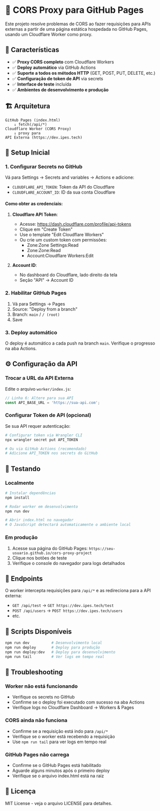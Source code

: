 # 🚀 CORS Proxy para GitHub Pages

Este projeto resolve problemas de CORS ao fazer requisições para APIs externas a partir de uma página estática hospedada no GitHub Pages, usando um Cloudflare Worker como proxy.

## 🌟 Características

- ✅ **Proxy CORS completo** com Cloudflare Workers
- ✅ **Deploy automático** via GitHub Actions
- ✅ **Suporte a todos os métodos HTTP** (GET, POST, PUT, DELETE, etc.)
- ✅ **Configuração de token de API** via secrets
- ✅ **Interface de teste** incluída
- ✅ **Ambientes de desenvolvimento e produção**

## 🏗️ Arquitetura

```
GitHub Pages (index.html)
    ↓ fetch(/api/*)
Cloudflare Worker (CORS Proxy)
    ↓ proxy para
API Externa (https://dev.ipes.tech)
```

## 🚀 Setup Inicial

### 1. Configurar Secrets no GitHub

Vá para Settings → Secrets and variables → Actions e adicione:

- `CLOUDFLARE_API_TOKEN`: Token da API do Cloudflare
- `CLOUDFLARE_ACCOUNT_ID`: ID da sua conta Cloudflare

#### Como obter as credenciais:

1. **Cloudflare API Token**:
   - Acesse: https://dash.cloudflare.com/profile/api-tokens
   - Clique em "Create Token"
   - Use o template "Edit Cloudflare Workers"
   - Ou crie um custom token com permissões:
     - Zone:Zone Settings:Read
     - Zone:Zone:Read
     - Account:Cloudflare Workers:Edit

2. **Account ID**:
   - No dashboard do Cloudflare, lado direito da tela
   - Seção "API" → Account ID

### 2. Habilitar GitHub Pages

1. Vá para Settings → Pages
2. Source: "Deploy from a branch"
3. Branch: `main` / `/ (root)`
4. Save

### 3. Deploy automático

O deploy é automático a cada push na branch `main`. Verifique o progresso na aba Actions.

## ⚙️ Configuração da API

### Trocar a URL da API Externa

Edite o arquivo `worker/index.js`:

```javascript
// Linha 6: Altere para sua API
const API_BASE_URL = 'https://sua-api.com';
```

### Configurar Token de API (opcional)

Se sua API requer autenticação:

```bash
# Configurar token via Wrangler CLI
npx wrangler secret put API_TOKEN

# Ou via GitHub Actions (recomendado)
# Adicione API_TOKEN nos secrets do GitHub
```

## 🧪 Testando

### Localmente

```bash
# Instalar dependências
npm install

# Rodar worker em desenvolvimento
npm run dev

# Abrir index.html no navegador
# O JavaScript detectará automaticamente o ambiente local
```

### Em produção

1. Acesse sua página do GitHub Pages: `https://seu-usuario.github.io/cors-proxy-project`
2. Clique nos botões de teste
3. Verifique o console do navegador para logs detalhados

## 📡 Endpoints

O worker intercepta requisições para `/api/*` e as redireciona para a API externa:

- `GET /api/test` → `GET https://dev.ipes.tech/test`
- `POST /api/users` → `POST https://dev.ipes.tech/users`
- etc.

## 🔧 Scripts Disponíveis

```bash
npm run dev          # Desenvolvimento local
npm run deploy       # Deploy para produção
npm run deploy:dev   # Deploy para desenvolvimento
npm run tail         # Ver logs em tempo real
```

## 🐛 Troubleshooting

### Worker não está funcionando
- Verifique os secrets no GitHub
- Confirme se o deploy foi executado com sucesso na aba Actions
- Verifique logs no Cloudflare Dashboard → Workers & Pages

### CORS ainda não funciona
- Confirme se a requisição está indo para `/api/*`
- Verifique se o worker está recebendo a requisição
- Use `npm run tail` para ver logs em tempo real

### GitHub Pages não carrega
- Confirme se o GitHub Pages está habilitado
- Aguarde alguns minutos após o primeiro deploy
- Verifique se o arquivo index.html está na raiz

## 📄 Licença

MIT License - veja o arquivo LICENSE para detalhes.